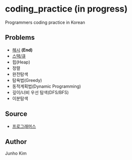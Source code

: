 # coding_practice **(in progress)**
Programmers coding practice in Korean

## Problems
* [해시](https://github.com/taki0112/coding_practice/tree/master/src/%ED%95%B4%EC%8B%9C) **(End)**
* [스택/큐](https://github.com/taki0112/coding_practice/tree/master/src/%EC%8A%A4%ED%83%9D_%ED%81%90)
* 힙(Heap)
* 정렬
* 완전탐색
* 탐욕법(Greedy)
* 동적계획법(Dynamic Programming)
* 깊이/너비 우선 탐색(DFS/BFS)
* 이분탐색

## Source
* [프로그래머스](https://programmers.co.kr/learn/challenges)

## Author
Junho Kim
